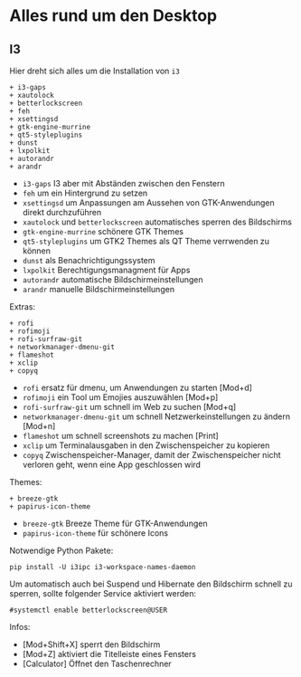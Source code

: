 # Alles rund um den Desktop


## I3 

Hier dreht sich alles um die Installation von `i3`

    + i3-gaps
    + xautolock
    + betterlockscreen
    + feh
    + xsettingsd
    + gtk-engine-murrine
    + qt5-styleplugins
    + dunst
    + lxpolkit
    + autorandr
    + arandr

* `i3-gaps` I3 aber mit Abständen zwischen den Fenstern
* `feh` um ein Hintergrund zu setzen
* `xsettingsd` um Anpassungen am Aussehen von GTK-Anwendungen direkt durchzuführen
* `xautolock` und `betterlockscreen` automatisches sperren des Bildschirms
* `gtk-engine-murrine` schönere GTK Themes
* `qt5-styleplugins` um GTK2 Themes als QT Theme verrwenden zu können
* `dunst` als Benachrichtigungssystem
* `lxpolkit` Berechtigungsmanagment für Apps
* `autorandr` automatische Bildschirmeinstellungen
* `arandr` manuelle Bildschirmeinstellungen


Extras:

    + rofi
    + rofimoji
    + rofi-surfraw-git
    + networkmanager-dmenu-git
    + flameshot
    + xclip
    + copyq

* `rofi` ersatz für dmenu, um Anwendungen zu starten [Mod+d]
* `rofimoji` ein Tool um Emojies auszuwählen [Mod+p]
* `rofi-surfraw-git` um schnell im Web zu suchen [Mod+q]
* `networkmanager-dmenu-git` um schnell Netzwerkeinstellungen zu ändern [Mod+n]
* `flameshot` um schnell screenshots zu machen [Print]
* `xclip` um Terminalausgaben in den Zwischenspeicher zu kopieren
* `copyq` Zwischenspeicher-Manager, damit der Zwischenspeicher nicht verloren geht, wenn eine App geschlossen wird


Themes:

    + breeze-gtk
    + papirus-icon-theme

* `breeze-gtk` Breeze Theme für GTK-Anwendungen
* `papirus-icon-theme` für schönere Icons


Notwendige Python Pakete:

    pip install -U i3ipc i3-workspace-names-daemon


Um automatisch auch bei Suspend und Hibernate den Bildschirm schnell zu sperren, sollte folgender Service aktiviert werden:

    #systemctl enable betterlockscreen@USER


Infos:

- [Mod+Shift+X] sperrt den Bildschirm
- [Mod+Z] aktiviert die Titelleiste eines Fensters
- [Calculator] Öffnet den Taschenrechner





<!-- 
Der Benachrichtigungsdienst Dunst kann alternativ als Service gestartet werden 
systemctl --user enable --now dunst.service
-->
